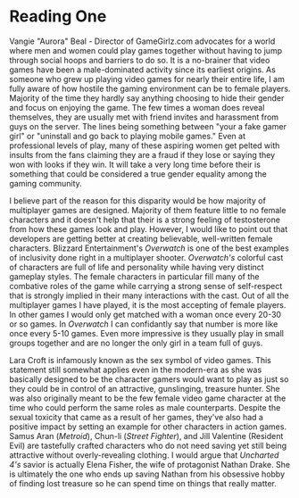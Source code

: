 # Reading One
Vangie "Aurora" Beal - Director of GameGirlz.com advocates for a world where men and women could play games together without having to jump
through social hoops and barriers to do so. It is a no-brainer that video games have been a male-dominated activity since its 
earliest origins. As someone who grew up playing video games for nearly their entire life, I am fully aware of how hostile the gaming 
environment can be to female players. Majority of the time they hardly say anything choosing to hide their gender and focus on enjoying
the game. The few times a woman does reveal themselves, they are usually met with friend invites and harassment from guys on the server.  The lines being something between "your a fake gamer girl" or "uninstall and go back to playing mobile games."
Even at professional levels of play, many of these aspiring women get pelted with insults from the fans claiming they are a fraud
if they lose or saying they won with looks if they win. It will take a very long time before their is something that could be considered
a true gender equality among the gaming community.

I believe part of the reason for this disparity would be how majority of multiplayer games are designed. Majority of them feature little 
to no female characters and it doesn't help that their is a strong feeling of testosterone from how these games look and play. However,
I would like to point out that developers are getting better at creating believable, well-written female characters. Blizzard Entertainment's 
*Overwatch* is one of the best examples of inclusivity done right in a multiplayer shooter. *Overwatch's* colorful cast of characters 
are full of life and personality while having very distinct gameplay styles. The female characters in particular fill many of the combative
roles of the game while carrying a strong sense of self-respect that is strongly implied in their many interactions with the cast. Out of
all the multiplayer games I have played, it is the most accepting of female players. In other games I would only get matched with a woman once
every 20-30 or so games. In *Overwatch* I can confidantly say that number is more like once every 5-10 games. Even more impressive is
they usually play in small groups together and are no longer the only girl in a team full of guys.

Lara Croft is infamously known as the sex symbol of video games. This statement still somewhat applies even in the modern-era as she was 
basically designed to be the character gamers would want to play as just so they could be in control of an attractive, gunslinging, treasure
hunter. She was also originally meant to be the few female video game character at the time who could perform the same roles as male
counterparts. Despite the sexual toxicity that came as a result of her games, they've also had a positive impact by setting an example
for other characters in action games. Samus Aran (*Metroid*), Chun-li (*Street Fighter*), and Jill Valentine (Resident Evil) are tastefully
crafted characters who do not need saving yet still being attractive without overly-revealing clothing. I would argue that *Uncharted 4's* 
savior is actually Elena Fisher, the wife of protagonist Nathan Drake. She is ultimately the one who ends up saving Nathan from his
obsessive hobby of finding lost treasure so he can spend time on things that really matter.
